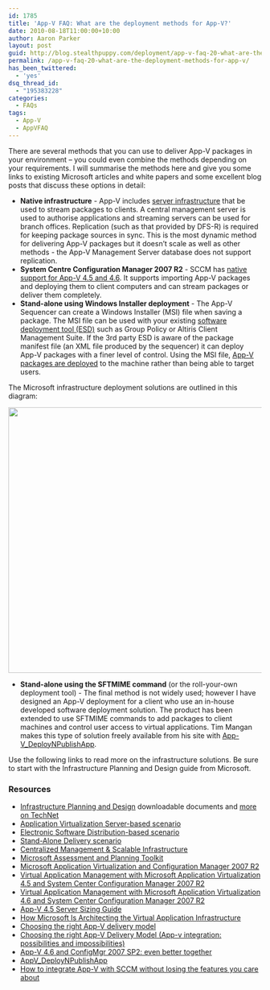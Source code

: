 ```yaml
---
id: 1785
title: 'App-V FAQ: What are the deployment methods for App-V?'
date: 2010-08-18T11:00:00+10:00
author: Aaron Parker
layout: post
guid: http://blog.stealthpuppy.com/deployment/app-v-faq-20-what-are-the-deployment-methods-for-app-v
permalink: /app-v-faq-20-what-are-the-deployment-methods-for-app-v/
has_been_twittered:
  - 'yes'
dsq_thread_id:
  - "195383228"
categories:
  - FAQs
tags:
  - App-V
  - AppVFAQ
---
```

<img style="margin: 0px 0px 5px 10px; display: inline;" src="http://stealthpuppy.com/wp-content/uploads/2010/06/AppVFAQLogo.png" alt="" align="right" />There are several methods that you can use to deliver App-V packages in your environment – you could even combine the methods depending on your requirements. I will summarise the methods here and give you some links to existing Microsoft articles and white papers and some excellent blog posts that discuss these options in detail:

  * **Native infrastructure** - App-V includes [server infrastructure](http://technet.microsoft.com/en-gb/library/cc843634.aspx) that be used to stream packages to clients. A central management server is used to authorise applications and streaming servers can be used for branch offices. Replication (such as that provided by DFS-R) is required for keeping package sources in sync. This is the most dynamic method for delivering App-V packages but it doesn&#8217;t scale as well as other methods - the App-V Management Server database does not support replication.
  * **System Centre Configuration Manager 2007 R2** - SCCM has [native support for App-V 4.5 and 4.6](http://technet.microsoft.com/en-us/library/cc161957.aspx). It supports importing App-V packages and deploying them to client computers and can stream packages or deliver them completely.
  * **Stand-alone using Windows Installer deployment** - The App-V Sequencer can create a Windows Installer (MSI) file when saving a package. The MSI file can be used with your existing [software deployment tool (ESD)](http://technet.microsoft.com/en-gb/library/cc843643.aspx) such as Group Policy or Altiris Client Management Suite. If the 3rd party ESD is aware of the package manifest file (an XML file produced by the sequencer) it can deploy App-V packages with a finer level of control. Using the MSI file, [App-V packages are deployed](http://technet.microsoft.com/en-gb/library/cc843787.aspx) to the machine rather than being able to target users.

The Microsoft infrastructure deployment solutions are outlined in this diagram:

[<img src="http://stealthpuppy.com/wp-content/uploads/2010/06/MicrosoftApplicationVirtualisationComponents.png" alt="" width="660" height="528" />](http://stealthpuppy.com/wp-content/uploads/2010/06/MicrosoftApplicationVirtualisationComponents.png "App-V infrastructure solutions")

  * **Stand-alone using the SFTMIME command** (or the roll-your-own deployment tool) - The final method is not widely used; however I have designed an App-V deployment for a client who use an in-house developed software deployment solution. The product has been extended to use SFTMIME commands to add packages to client machines and control user access to virtual applications. Tim Mangan makes this type of solution freely available from his site with [App-V_DeployNPublishApp](http://www.tmurgent.com/AppV_DeployNPublishApp/).

Use the following links to read more on the infrastructure solutions. Be sure to start with the Infrastructure Planning and Design guide from Microsoft.

### Resources

  * [Infrastructure Planning and Design](http://www.microsoft.com/downloads/details.aspx?displaylang=en&FamilyID=ad3921fb-8224-4681-9064-075fdf042b0c) downloadable documents and [more on TechNet](http://technet.microsoft.com/en-us/library/ee354207.aspx)
  * [Application Virtualization Server-based scenario](http://technet.microsoft.com/en-gb/library/cc843634.aspx)
  * [Electronic Software Distribution-based scenario](http://technet.microsoft.com/en-gb/library/cc843643.aspx)
  * [Stand-Alone Delivery scenario](http://technet.microsoft.com/en-gb/library/cc843787.aspx)
  * [Centralized Management & Scalable Infrastructure](http://www.microsoft.com/systemcenter/appv/infrastructure.mspx)
  * [Microsoft Assessment and Planning Toolkit](http://technet.microsoft.com/en-us/library/bb977556.aspx)
  * [Microsoft Application Virtualization and Configuration Manager 2007 R2](http://www.microsoft.com/systemcenter/appv/configmgr.mspx)
  * [Virtual Application Management with Microsoft Application Virtualization 4.5 and System Center Configuration Manager 2007 R2](http://download.microsoft.com/download/f/7/8/f784a197-73be-48ff-83da-4102c05a6d44/App-V_and_ConfigMgr_Whitepaper_Final.docx)
  * [Virtual Application Management with Microsoft Application Virtualization 4.6 and System Center Configuration Manager 2007 R2](http://download.microsoft.com/download/f/7/8/f784a197-73be-48ff-83da-4102c05a6d44/App-V_and_ConfigMgr_Whitepaper_Final.docx)
  * [App-V 4.5 Server Sizing Guide](http://download.microsoft.com/download/1/6/1/161042F3-9CDE-45F7-BC20-4FBDA8888890/AppV45_ServerSizingGuide_Final.docx)
  * [How Microsoft Is Architecting the Virtual Application Infrastructure](https://msevents.microsoft.com/CUI/WebCastEventDetails.aspx?culture=en-US&EventID=1032415084&CountryCode=US)
  * [Choosing the right App-V delivery model](http://www.brianmadden.com/blogs/jeroenvandekamp/archive/2010/02/19/choosing-the-right-app-v-delivery-model.aspx)
  * [Choosing the right App-V Delivery Model (App-v integration: possibilities and impossibilities)](http://www.loginconsultants.com/index.php?option=com_docman&task=doc_details&gid=61&Itemid=149)
  * [App-V 4.6 and ConfigMgr 2007 SP2: even better together](http://www.desktopcontrol.info/2010/02/app-v-46-and-configmgr-2007-sp2-even.html)
  * [AppV_DeployNPublishApp](http://www.tmurgent.com/AppV_DeployNPublishApp/)
  * [How to integrate App-V with SCCM without losing the features you care about](http://www.buit.org/2009/02/13/how-to-integrate-app-v-with-sccm-without-losing-the-features-you-care-about/)